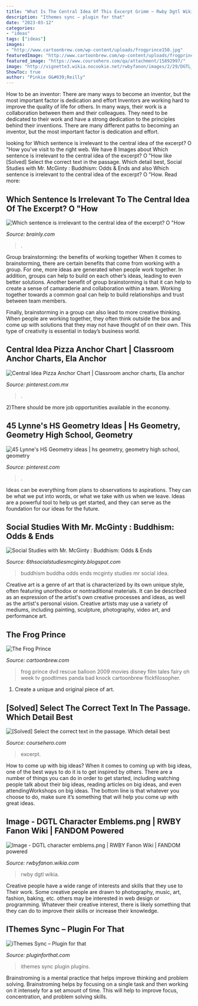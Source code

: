 ```yaml
---
title: "What Is The Central Idea Of This Excerpt Grimm ~ Rwby Dgtl Wikia"
description: "Ithemes sync – plugin for that"
date: "2023-03-12"
categories:
- "ideas"
tags: ["ideas"]
images:
- "http://www.cartoonbrew.com/wp-content/uploads/frogprince150.jpg"
featuredImage: "http://www.cartoonbrew.com/wp-content/uploads/frogprince150.jpg"
featured_image: "https://www.coursehero.com/qa/attachment/15892997/"
image: "http://vignette3.wikia.nocookie.net/rwbyfanon/images/2/29/DGTL_character_emblems.png/revision/latest?cb=20131230163145"
ShowToc: true
author: "Pinkie O&#039;Reilly"
---
```



How to be an inventor: There are many ways to become an inventor, but the most important factor is dedication and effort
Inventors are working hard to improve the quality of life for others. In many ways, their work is a collaboration between them and their colleagues. They need to be dedicated to their work and have a strong dedication to the principles behind their inventions. There are many different paths to becoming an inventor, but the most important factor is dedication and effort.

	

		
looking for Which sentence is irrelevant to the central idea of the excerpt? O &quot;How you've visit to the right web. We have 8 Images about Which sentence is irrelevant to the central idea of the excerpt? O &quot;How like [Solved] Select the correct text in the passage. Which detail best, Social Studies with Mr. McGinty : Buddhism: Odds &amp; Ends and also Which sentence is irrelevant to the central idea of the excerpt? O &quot;How. Read more:
		
    
## Which Sentence Is Irrelevant To The Central Idea Of The Excerpt? O &quot;How

<img loading=lazy src="https://us-static.z-dn.net/files/d2d/e742fd1bf27cfd30bd3af2cf7b62f6b4.png" onerror="this.onerror=null;this.src='https://tse1.mm.bing.net/th?id=OIP.jBJoPaX7JT1ussVq68j7jwHaDD&amp;pid=15.1';" alt="Which sentence is irrelevant to the central idea of the excerpt? O &quot;How">

_Source: brainly.com_

>. 

	

Group brainstorming: the benefits of working together
When it comes to brainstorming, there are certain benefits that come from working with a group. For one, more ideas are generated when people work together. In addition, groups can help to build on each other’s ideas, leading to even better solutions.
Another benefit of group brainstorming is that it can help to create a sense of camaraderie and collaboration within a team. Working together towards a common goal can help to build relationships and trust between team members.

Finally, brainstorming in a group can also lead to more creative thinking. When people are working together, they often think outside the box and come up with solutions that they may not have thought of on their own. This type of creativity is essential in today’s business world.

    
## Central Idea Pizza Anchor Chart | Classroom Anchor Charts, Ela Anchor

<img loading=lazy src="https://i.pinimg.com/236x/3b/60/57/3b6057cc41d71877bcbf56063361fd5d--narrative-writing-anchor-charts.jpg?nii=t" onerror="this.onerror=null;this.src='https://tse4.mm.bing.net/th?id=OIP.S43q7UWttbjUAJ1hXRoPNgAAAA&amp;pid=15.1';" alt="Central Idea Pizza Anchor Chart | Classroom anchor charts, Ela anchor">

_Source: pinterest.com.mx_

>. 

	

2)There should be more job opportunities available in the economy. 

    
## 45 Lynne&#039;s HS Geometry Ideas | Hs Geometry, Geometry High School, Geometry

<img loading=lazy src="https://i.pinimg.com/474x/61/87/72/618772cfa73ce141ed93dc7074c1c669--fractions-geometry.jpg" onerror="this.onerror=null;this.src='https://tse3.mm.bing.net/th?id=OIP.z_mJlvDCKXmYlXc4EEy_mwAAAA&amp;pid=15.1';" alt="45 Lynne&#039;s HS Geometry ideas | hs geometry, geometry high school, geometry">

_Source: pinterest.com_

>. 

	

Ideas can be everything from plans to observations to aspirations. They can be what we put into words, or what we take with us when we leave. Ideas are a powerful tool to help us get started, and they can serve as the foundation for our ideas for the future.

    
## Social Studies With Mr. McGinty : Buddhism: Odds &amp; Ends

<img loading=lazy src="http://4.bp.blogspot.com/-9ilCo9hOqTU/VNowxOl700I/AAAAAAAABlU/RHKs8gp87mg/s1600/Buddha-Tattoo-Designs.jpg" onerror="this.onerror=null;this.src='https://tse1.mm.bing.net/th?id=OIP.DSjPG5wHkFMTQOQay7RYOQHaFj&amp;pid=15.1';" alt="Social Studies with Mr. McGinty : Buddhism: Odds &amp; Ends">

_Source: 6thsocialstudiesmcginty.blogspot.com_

>buddhism buddha odds ends mcginty studies mr social idea. 

	

Creative art is a genre of art that is characterized by its own unique style, often featuring unorthodox or nontraditional materials. It can be described as an expression of the artist's own creative processes and ideas, as well as the artist's personal vision. Creative artists may use a variety of mediums, including painting, sculpture, photography, video art, and performance art.

    
## The Frog Prince

<img loading=lazy src="http://www.cartoonbrew.com/wp-content/uploads/frogprince150.jpg" onerror="this.onerror=null;this.src='https://tse2.mm.bing.net/th?id=OIP.v3OwjBGHlSVYxellAN0BpQAAAA&amp;pid=15.1';" alt="The Frog Prince">

_Source: cartoonbrew.com_

>frog prince dvd rescue balloon 2009 movies disney film tales fairy oh week tv goodtimes panda bad knock cartoonbrew flickfilosopher. 

	

1. Create a unique and original piece of art.

    
## [Solved] Select The Correct Text In The Passage. Which Detail Best

<img loading=lazy src="https://www.coursehero.com/qa/attachment/15892997/" onerror="this.onerror=null;this.src='https://tse2.mm.bing.net/th?id=OIP.Y7vxGnLNxjzQM5AfyZjOsgHaBX&amp;pid=15.1';" alt="[Solved] Select the correct text in the passage. Which detail best">

_Source: coursehero.com_

>excerpt. 

	

How to come up with big ideas?
When it comes to coming up with big ideas, one of the best ways to do it is to get inspired by others. There are a number of things you can do in order to get started, including watching people talk about their big ideas, reading articles on big ideas, and even attendingWorkshops on big ideas. The bottom line is that whatever you choose to do, make sure it’s something that will help you come up with great ideas.

    
## Image - DGTL Character Emblems.png | RWBY Fanon Wiki | FANDOM Powered

<img loading=lazy src="http://vignette3.wikia.nocookie.net/rwbyfanon/images/2/29/DGTL_character_emblems.png/revision/latest?cb=20131230163145" onerror="this.onerror=null;this.src='https://tse2.mm.bing.net/th?id=OIP.RKFLtdkvQXj6FGsn6PzHKgHaIj&amp;pid=15.1';" alt="Image - DGTL character emblems.png | RWBY Fanon Wiki | FANDOM powered">

_Source: rwbyfanon.wikia.com_

>rwby dgtl wikia. 

	

Creative people have a wide range of interests and skills that they use to Their work. Some creative people are drawn to photography, music, art, fashion, baking, etc. others may be interested in web design or programming. Whatever their creative interest, there is likely something that they can do to improve their skills or increase their knowledge.

    
## IThemes Sync – Plugin For That

<img loading=lazy src="https://www.pluginforthat.com/wp-content/uploads/2019/10/ithemes-sync-4.jpg" onerror="this.onerror=null;this.src='https://tse1.mm.bing.net/th?id=OIP.lJ-wwERsT5YFt9tJp-OjKwHaF4&amp;pid=15.1';" alt="iThemes Sync – Plugin for that">

_Source: pluginforthat.com_

>ithemes sync plugin plugins. 

	

Brainstroming is a mental practice that helps improve thinking and problem solving. Brainstroming helps by focusing on a single task and then working on it intensely for a set amount of time. This will help to improve focus, concentration, and problem solving skills.

